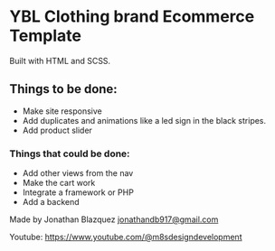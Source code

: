 # YBL Clothing brand Ecommerce Template
Built with HTML and SCSS.

## Things to be done:
- Make site responsive
- Add duplicates and animations like a led sign in the black stripes.
- Add product slider

### Things that could be done:
- Add other views from the nav
- Make the cart work
- Integrate a framework or PHP
- Add a backend

Made by Jonathan Blazquez <a href="mailto:jonathandb917@gmail.com">jonathandb917@gmail.com</a>

Youtube: https://www.youtube.com/@m8sdesigndevelopment
